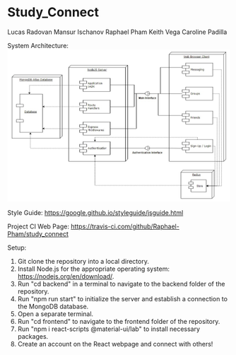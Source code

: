 # Study_Connect
Lucas Radovan
Mansur Ischanov
Raphael Pham
Keith Vega
Caroline Padilla

System Architecture:
![Deployment Diagram](system_architecture.jpg)

Style Guide:
https://google.github.io/styleguide/jsguide.html

Project CI Web Page:
https://travis-ci.com/github/Raphael-Pham/study_connect

Setup:
1. Git clone the repository into a local directory.
2. Install Node.js for the appropriate operating system: https://nodejs.org/en/download/.
3. Run "cd backend" in a terminal to navigate to the backend folder of the repository.
4. Run "npm run start" to initialize the server and establish a connection to the MongoDB database.
5. Open a separate terminal.
6. Run "cd frontend" to navigate to the frontend folder of the repository.
7. Run "npm i react-scripts @material-ui/lab" to install necessary packages.
8. Create an account on the React webpage and connect with others!